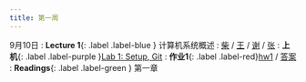 ```yaml
---
title: 第一周
---
```


9月10日
: **Lecture 1**{: .label .label-blue } 计算机系统概述
  : [柴](#) / [王](#) / [谢](#) / [张](#) 
: **上机**{: .label .label-purple }[Lab 1: Setup, Git](#)
: **作业1**{: .label .label-red}[hw1](#) / [答案](#)
: **Readings**{: .label .label-green } 第一章